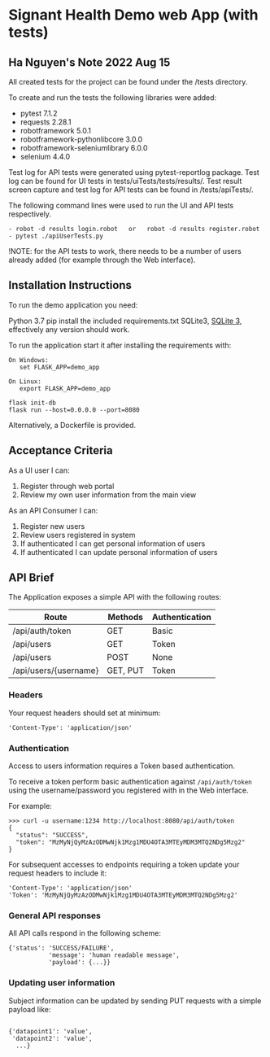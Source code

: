 # Signant Health Demo web App (with tests) #

## Ha Nguyen's Note 2022 Aug 15 ##

All created tests for the project can be found under the /tests directory.

To create and run the tests the following libraries were added:
- pytest                         7.1.2
- requests                       2.28.1
- robotframework                 5.0.1
- robotframework-pythonlibcore   3.0.0
- robotframework-seleniumlibrary 6.0.0
- selenium                       4.4.0

Test log for API tests were generated using pytest-reportlog package.
Test log can be found for UI tests in tests/uiTests/tests/results/.
Test result screen capture and test log for API tests can be found in /tests/apiTests/.

The following command lines were used to run the UI and API tests respectively.
```
- robot -d results login.robot   or   robot -d results register.robot
- pytest ./apiUserTests.py 
```

!NOTE: for the API tests to work, there needs to be a number of users already added (for example through the Web interface).

## Installation Instructions ##


To run the demo application you need:

Python 3.7
pip install the included requirements.txt
SQLite3, [SQLite 3](https://www.sqlite.org/), effectively any version should work.

To run the application start it after installing the requirements with:

```
On Windows:
   set FLASK_APP=demo_app
   
On Linux:
   export FLASK_APP=demo_app

flask init-db
flask run --host=0.0.0.0 --port=8080
```

Alternatively, a Dockerfile is provided.

## Acceptance Criteria ##

As a UI user I can:

 1. Register through web portal
 2. Review my own user information from the main view


As an API Consumer I can:

 1. Register new users
 2. Review users registered in system
 3. If authenticated I can get personal information of users
 4. If authenticated I can update personal information of users


## API Brief ##

The Application exposes a simple API with the following routes:

| Route                 | Methods  | Authentication |
|-----------------------|----------|----------------|
| /api/auth/token       | GET      | Basic          |
| /api/users            | GET      | Token          |
| /api/users            | POST     | None           |
| /api/users/{username} | GET, PUT | Token          |

### Headers ###

Your request headers should set at minimum:

```
'Content-Type': 'application/json'
```

### Authentication ###

Access to users information requires a Token based authentication.

To receive a token perform basic authentication against `/api/auth/token` using the username/password you registered with in the Web interface.

For example:

```
>>> curl -u username:1234 http://localhost:8080/api/auth/token
{
  "status": "SUCCESS",
  "token": "MzMyNjQyMzAzODMwNjk1Mzg1MDU4OTA3MTEyMDM3MTQ2NDg5Mzg2"
}
```

For subsequent accesses to endpoints requiring a token update your request headers to include it:

```
'Content-Type': 'application/json'
'Token': 'MzMyNjQyMzAzODMwNjk1Mzg1MDU4OTA3MTEyMDM3MTQ2NDg5Mzg2'
```

### General API responses ###

All API calls respond in the following scheme:

```
{'status': 'SUCCESS/FAILURE',
           'message': 'human readable message',
           'payload': {...}}
```

### Updating user information ###

Subject information can be updated by sending PUT requests with a simple payload like:

```

{'datapoint1': 'value',
 'datapoint2': 'value',
  ...}
```
